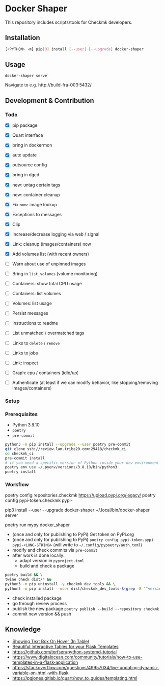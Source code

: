 # Docker Shaper

This repository includes scripts/tools for Checkmk developers.


## Installation

```sh
[<PYTHON> -m] pip[3] install [--user] [--upgrade] docker-shaper
```


## Usage

```
docker-shaper serve`
```
Navigate to e.g. http://build-fra-003:5432/


## Development & Contribution

### Todo

- [x] pip package
- [x] Quart interface
- [x] bring in dockermon
- [x] auto update
- [x] outsource config
- [x] bring in dgcd
- [x] new: untag certain tags
- [x] new: container cleanup
- [x] Fix `none` image lookup
- [x] Exceptions to messages
- [x] Clip
- [x] Increase/decrease logging via web / signal
- [x] Link: cleanup (images/containers) now
- [x] Add volumes list (with recent owners)
- [ ] Warn about use of unpinned images
- [ ] Bring in `list_volumes` (volume monitoring)
- [ ] Containers: show total CPU usage
- [ ] Containers: list volumes
- [ ] Volumes: list usage
- [ ] Persist messages
- [ ] Instructions to readme
- [ ] List unmatched / overmatched tags
- [ ] Links to `delete` / `remove`
- [ ] Links to jobs
- [ ] Link: inspect
- [ ] Graph: cpu / containers (idle/up)
- [ ] Authenticate (at least if we can modify behavior, like stopping/removing images/containers)


### Setup


### Prerequisites

* Python 3.8.10
* `poetry`
* `pre-commit`


```sh
python3 -m pip install --upgrade --user poetry pre-commit
git clone ssh://review.lan.tribe29.com:29418/checkmk_ci
cd checkmk_ci
pre-commit install
# if you need a specific version of Python inside your dev environment
poetry env use ~/.pyenv/versions/3.8.10/bin/python3
poetry install
```


### Workflow

poetry config repositories.checkmk https://upload.pypi.org/legacy/
poetry config pypi-token.checkmk pypi-

pip3 install --user --upgrade docker-shaper
~/.local/bin/docker-shaper server

poetry run mypy docker_shaper

* (once and only for publishing to PyPi) Get token on PyPi.org
* (once and only for publishing to PyPi) `poetry config pypi-token.pypi pypi-<LONG-STRING>`
  (will write to `~/.config/pypoetry/auth.toml`)
* modify and check commits via `pre-commit`
* after work is done locally:
  - adapt version in `pyproject.toml`
  - build and check a package
```sh
poetry build && \
twine check dist/* &&
python3 -m pip uninstall -y checkmk_dev_tools && \
python3 -m pip install --user dist/checkmk_dev_tools-$(grep -E "^version.?=" pyproject.toml | cut -d '"' -f 2)-py3-none-any.whl
```
  - check installed package
  - go through review process
  - publish the new package `poetry publish --build --repository checkmk`
  - commit new version && push


## Knowledge
* [Showing Text Box On Hover (In Table)](https://stackoverflow.com/questions/52562345/showing-text-box-on-hover-in-table)
* [Beautiful Interactive Tables for your Flask Templates](https://blog.miguelgrinberg.com/post/beautiful-interactive-tables-for-your-flask-templates)
* https://github.com/torfsen/python-systemd-tutorial
* https://www.digitalocean.com/community/tutorials/how-to-use-templates-in-a-flask-application
* https://stackoverflow.com/questions/49957034/live-updating-dynamic-variable-on-html-with-flask
* https://pgjones.gitlab.io/quart/how_to_guides/templating.html

